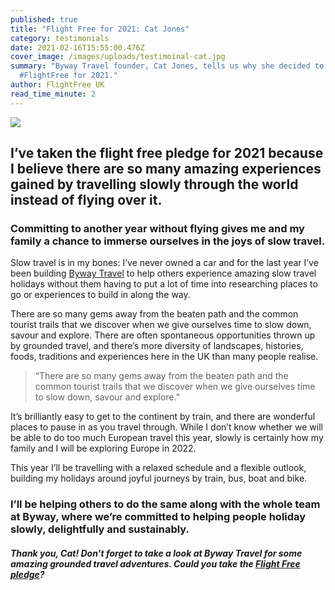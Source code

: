 ```yaml
---
published: true
title: "Flight Free for 2021: Cat Jones"
category: testimonials
date: 2021-02-16T15:55:00.476Z
cover_image: /images/uploads/testimoinal-cat.jpg
summary: "Byway Travel founder, Cat Jones, tells us why she decided to go
  #FlightFree for 2021."
author: FlightFree UK
read_time_minute: 2
---
```

![](/images/uploads/testimoinal-cat.jpg)

## I’ve taken the flight free pledge for 2021 because I believe there are so many amazing experiences gained by travelling slowly through the world instead of flying over it.

### Committing to another year without flying gives me and my family a chance to immerse ourselves in the joys of slow travel.

Slow travel is in my bones: I’ve never owned a car and for the last year I’ve been building [Byway Travel](https://www.byway.travel) to help others experience amazing slow travel holidays without them having to put a lot of time into researching places to go or experiences to build in along the way.

There are so many gems away from the beaten path and the common tourist trails that we discover when we give ourselves time to slow down, savour and explore. There are often spontaneous opportunities thrown up by grounded travel, and there’s more diversity of landscapes, histories, foods, traditions and experiences here in the UK than many people realise. 

> “There are so many gems away from the beaten path and the common tourist trails that we discover when we give ourselves time to slow down, savour and explore.”

It’s brilliantly easy to get to the continent by train, and there are wonderful places to pause in as you travel through. While I don’t know whether we will be able to do too much European travel this year, slowly is certainly how my family and I will be exploring Europe in 2022.

This year I’ll be travelling with a relaxed schedule and a flexible outlook, building my holidays around joyful journeys by train, bus, boat and bike.  

### I’ll be helping others to do the same along with the whole team at Byway, where we’re committed to helping people holiday slowly, delightfully and sustainably.

#### *Thank you, Cat! Don’t forget to take a look at Byway Travel for some amazing grounded travel adventures. Could you take the [Flight Free pledge](/take_action/)?*